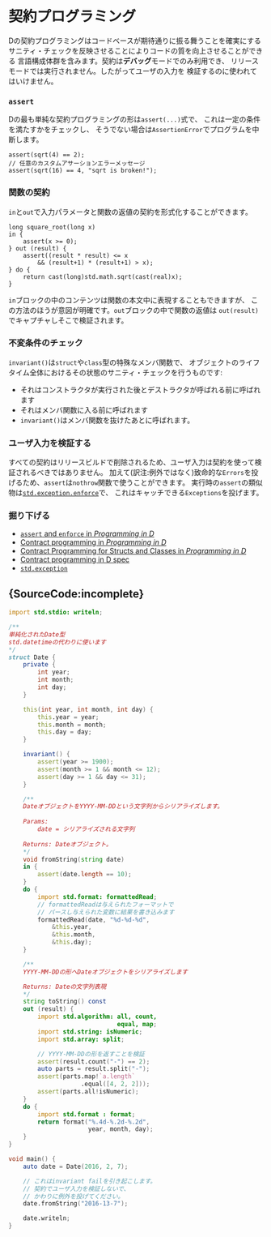 # 契約プログラミング

Dの契約プログラミングはコードベースが期待通りに振る舞うことを確実にする
サニティ・チェックを反映させることによりコードの質を向上させることができる
言語構成体群を含みます。契約は**デバッグ**モードでのみ利用でき、
リリースモードでは実行されません。したがってユーザの入力を
検証するのに使われてはいけません。

### `assert`

Dの最も単純な契約プログラミングの形は`assert(...)`式で、
これは一定の条件を満たすかをチェックし、
そうでない場合は`AssertionError`でプログラムを中断します。

    assert(sqrt(4) == 2);
    // 任意のカスタムアサーションエラーメッセージ
    assert(sqrt(16) == 4, "sqrt is broken!");

### 関数の契約

`in`と`out`で入力パラメータと関数の返値の契約を形式化することができます。

    long square_root(long x)
    in {
        assert(x >= 0);
    } out (result) {
        assert((result * result) <= x
            && (result+1) * (result+1) > x);
    } do {
        return cast(long)std.math.sqrt(cast(real)x);
    }

`in`ブロックの中のコンテンツは関数の本文中に表現することもできますが、
この方法のほうが意図が明確です。`out`ブロックの中で関数の返値は
`out(result)`でキャプチャしそこで検証されます。

### 不変条件のチェック

`invariant()`は`struct`や`class`型の特殊なメンバ関数で、
オブジェクトのライフタイム全体におけるその状態のサニティ・チェックを行うものです:

* それはコンストラクタが実行された後とデストラクタが呼ばれる前に呼ばれます
* それはメンバ関数に入る前に呼ばれます
* `invariant()`はメンバ関数を抜けたあとに呼ばれます。

### ユーザ入力を検証する

すべての契約はリリースビルドで削除されるため、ユーザ入力は契約を使って検証されるべきではありません。
加えて(訳注:例外ではなく)致命的な`Errors`を投げるため、`assert`は`nothrow`関数で使うことができます。
実行時の`assert`の類似物は[`std.exception.enforce`](https://dlang.org/phobos/std_exception.html#.enforce)で、
これはキャッチできる`Exceptions`を投げます。

### 掘り下げる

- [`assert` and `enforce` in _Programming in D_](http://ddili.org/ders/d.en/assert.html)
- [Contract programming in _Programming in D_](http://ddili.org/ders/d.en/contracts.html)
- [Contract Programming for Structs and Classes in _Programming in D_](http://ddili.org/ders/d.en/invariant.html)
- [Contract programming in D spec](https://dlang.org/spec/contracts.html)
- [`std.exception`](https://dlang.org/phobos/std_exception.html)

## {SourceCode:incomplete}

```d
import std.stdio: writeln;

/**
単純化されたDate型
std.datetimeの代わりに使います
*/
struct Date {
    private {
        int year;
        int month;
        int day;
    }

    this(int year, int month, int day) {
        this.year = year;
        this.month = month;
        this.day = day;
    }

    invariant() {
        assert(year >= 1900);
        assert(month >= 1 && month <= 12);
        assert(day >= 1 && day <= 31);
    }

    /**
    DateオブジェクトをYYYY-MM-DDという文字列からシリアライズします。
    
    Params:
        date = シリアライズされる文字列
        
    Returns: Dateオブジェクト。
    */
    void fromString(string date)
    in {
        assert(date.length == 10);
    }
    do {
        import std.format: formattedRead;
        // formattedReadは与えられたフォーマットで
        // パースし与えられた変数に結果を書き込みます
        formattedRead(date, "%d-%d-%d",
            &this.year,
            &this.month,
            &this.day);
    }

    /**
    YYYY-MM-DDの形へDateオブジェクトをシリアライズします

    Returns: Dateの文字列表現
    */
    string toString() const
    out (result) {
        import std.algorithm: all, count,
                              equal, map;
        import std.string: isNumeric;
        import std.array: split;

        // YYYY-MM-DDの形を返すことを検証
        assert(result.count("-") == 2);
        auto parts = result.split("-");
        assert(parts.map!`a.length`
                    .equal([4, 2, 2]));
        assert(parts.all!isNumeric);
    }
    do {
        import std.format : format;
        return format("%.4d-%.2d-%.2d",
                      year, month, day);
    }
}

void main() {
    auto date = Date(2016, 2, 7);

    // これはinvariant failを引き起こします。
    // 契約でユーザ入力を検証しないで、
    // かわりに例外を投げてください。
    date.fromString("2016-13-7");

    date.writeln;
}
```
